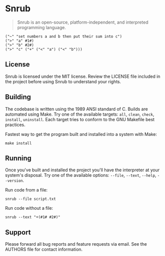 # Snrub
> Snrub is an open-source, platform-independent, and interpreted programming
language.

```
("~" "set numbers a and b then put their sum into c")
(">" "a" #1#)
(">" "b" #2#)
(">" "c" ("+" ("<" "a") ("<" "b")))
```

## License
Snrub is licensed under the MIT license. Review the LICENSE file included in the
project before using Snrub to understand your rights.

## Building
The codebase is written using the 1989 ANSI standard of C. Builds are automated
using Make. Try one of the available targets: `all`, `clean`, `check`,
`install`, `uninstall`. Each target tries to conform to the GNU Makefile best
practices.

Fastest way to get the program built and installed into a system with Make:
```shell
make install
```

## Running
Once you've built and installed the project you'll have the interpreter at your
system's disposal. Try one of the available options: `--file`, `--text`,
`--help`, `--version`.

Run code from a file:
```shell
snrub --file script.txt
```

Run code without a file:
```shell
snrub --text "+(#1# #2#)"
```

## Support
Please forward all bug reports and feature requests via email. See the AUTHORS
file for contact information.
